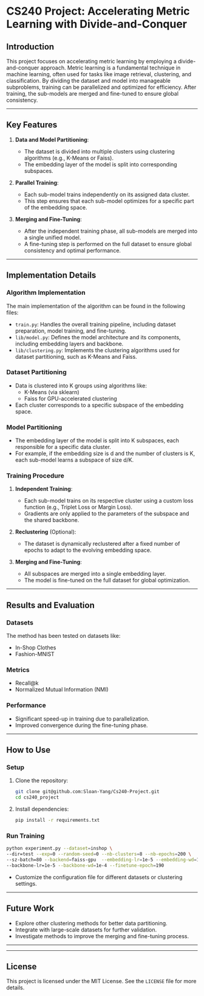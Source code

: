 # CS240 Project: Accelerating Metric Learning with Divide-and-Conquer

## **Introduction**
This project focuses on accelerating metric learning by employing a divide-and-conquer approach. Metric learning is a fundamental technique in machine learning, often used for tasks like image retrieval, clustering, and classification. By dividing the dataset and model into manageable subproblems, training can be parallelized and optimized for efficiency. After training, the sub-models are merged and fine-tuned to ensure global consistency.

---

## **Key Features**
1. **Data and Model Partitioning**:
   - The dataset is divided into multiple clusters using clustering algorithms (e.g., K-Means or Faiss).
   - The embedding layer of the model is split into corresponding subspaces.

2. **Parallel Training**:
   - Each sub-model trains independently on its assigned data cluster.
   - This step ensures that each sub-model optimizes for a specific part of the embedding space.

3. **Merging and Fine-Tuning**:
   - After the independent training phase, all sub-models are merged into a single unified model.
   - A fine-tuning step is performed on the full dataset to ensure global consistency and optimal performance.

---

## **Implementation Details**

### **Algorithm Implementation**
The main implementation of the algorithm can be found in the following files:
- `train.py`: Handles the overall training pipeline, including dataset preparation, model training, and fine-tuning.
- `lib/model.py`: Defines the model architecture and its components, including embedding layers and backbone.
- `lib/clustering.py`: Implements the clustering algorithms used for dataset partitioning, such as K-Means and Faiss.

### **Dataset Partitioning**
- Data is clustered into K groups using algorithms like:
  - K-Means (via sklearn)
  - Faiss for GPU-accelerated clustering
- Each cluster corresponds to a specific subspace of the embedding space.

### **Model Partitioning**
- The embedding layer of the model is split into K subspaces, each responsible for a specific data cluster.
- For example, if the embedding size is d and the number of clusters is K, each sub-model learns a subspace of size d/K.

### **Training Procedure**
1. **Independent Training**:
   - Each sub-model trains on its respective cluster using a custom loss function (e.g., Triplet Loss or Margin Loss).
   - Gradients are only applied to the parameters of the subspace and the shared backbone.

2. **Reclustering** (Optional):
   - The dataset is dynamically reclustered after a fixed number of epochs to adapt to the evolving embedding space.

3. **Merging and Fine-Tuning**:
   - All subspaces are merged into a single embedding layer.
   - The model is fine-tuned on the full dataset for global optimization.


---

## **Results and Evaluation**
### **Datasets**
The method has been tested on datasets like:
- In-Shop Clothes
- Fashion-MNIST

### **Metrics**
- Recall@k
- Normalized Mutual Information (NMI)

### **Performance**
- Significant speed-up in training due to parallelization.
- Improved convergence during the fine-tuning phase.

---

## **How to Use**

### **Setup**
1. Clone the repository:
   ```bash
   git clone git@github.com:Sloan-Yang/Cs240-Project.git
   cd cs240_project
   ```

2. Install dependencies:
   ```bash
   pip install -r requirements.txt
   ```

### **Run Training**
```bash
python experiment.py --dataset=inshop \
--dir=test --exp=0 --random-seed=0 --nb-clusters=8 --nb-epochs=200 \
--sz-batch=80 --backend=faiss-gpu  --embedding-lr=1e-5 --embedding-wd=1e-4 \
--backbone-lr=1e-5 --backbone-wd=1e-4 --finetune-epoch=190
```
- Customize the configuration file for different datasets or clustering settings.



---

## **Future Work**
- Explore other clustering methods for better data partitioning.
- Integrate with large-scale datasets for further validation.
- Investigate methods to improve the merging and fine-tuning process.

---



---

## **License**
This project is licensed under the MIT License. See the `LICENSE` file for more details.
